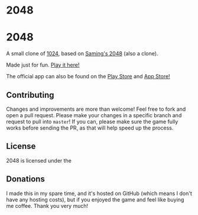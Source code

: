 # 2048
# 2048
A small clone of [1024](https://play.google.com/store/apps/details?id=com.veewo.a1024), based on [Saming's 2048](http://saming.fr/p/2048/) (also a clone).

Made just for fun. [Play it here!]()

The official app can also be found on the [Play Store]() and [App Store!]()

## Contributing
Changes and improvements are more than welcome! Feel free to fork and open a pull request. Please make your changes in a specific branch and request to pull into `master`! If you can, please make sure the game fully works before sending the PR, as that will help speed up the process.

## License
2048 is licensed under the []()

## Donations
I made this in my spare time, and it's hosted on GitHub (which means I don't have any hosting costs), but if you enjoyed the game and feel like buying me coffee. Thank you very much!
